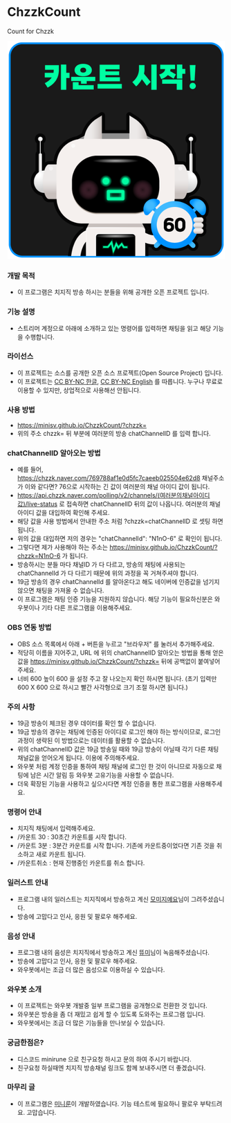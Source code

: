 # ChzzkCount
Count for Chzzk

![start](./images/countStart.png)

### 개발 목적
- 이 프로그램은 치지직 방송 하시는 분들을 위해 공개한 오픈 프로젝트 입니다.

### 기능 설명
- 스트리머 계정으로 아래에 소개하고 있는 명령어를 입력하면 채팅을 읽고 해당 기능을 수행합니다.

### 라이선스
- 이 프로젝트는 소스를 공개한 오픈 소스 프로젝트(Open Source Project) 입니다.
- 이 프로젝트는 [CC BY-NC 한글](https://creativecommons.org/licenses/by-nc/4.0/deed.ko), [CC BY-NC English](https://creativecommons.org/licenses/by-nc/4.0/) 를 따릅니다. 누구나 무료로 이용할 수 있지만, 상업적으로 사용해선 안됩니다.

### 사용 방법
- https://minisv.github.io/ChzzkCount/?chzzk=
- 위의 주소 chzzk= 뒤 부분에 여러분의 방송 chatChannelID 를 입력 합니다.

### chatChannelID 알아오는 방법
- 예를 들어, https://chzzk.naver.com/769788af1e0d5fc7caeeb025504e62d8 채널주소가 이와 같다면? 76으로 시작하는 긴 값이 여러분의 채널 아이디 값이 됩니다.
- https://api.chzzk.naver.com/polling/v2/channels/(여러분의채널아이디값)/live-status 로 접속하면 chatChannelID 뒤의 값이 나옵니다. 여러분의 채널 아이디 값을 대입하여 확인해 주세요.
- 해당 값을 사용 방법에서 안내한 주소 처럼 ?chzzk=chatChannelID 로 셋팅 하면 됩니다.
- 위의 값을 대입하면 저의 경우는 "chatChannelId": "N1nO-6" 로 확인이 됩니다.
- 그렇다면 제가 사용해야 하는 주소는 https://minisv.github.io/ChzzkCount/?chzzk=N1nO-6 가 됩니다.
- 방송하시는 분들 마다 채널ID 가 다 다르고, 방송의 채팅에 사용되는 chatChannelId 가 다 다르기 때문에 위의 과정을 꼭 거쳐주셔야 합니다.
- 19금 방송의 경우 chatChannelId 를 알아온다고 해도 네이버에 인증값을 넘기지 않으면 채팅을 가져올 수 없습니다.
- 이 프로그램은 채팅 인증 기능을 지원하지 않습니다. 해당 기능이 필요하신분은 와우봇이나 기타 다른 프로그램을 이용해주세요.

### OBS 연동 방법
- OBS 소스 목록에서 아래 + 버튼을 누르고 "브라우저" 를 눌러서 추가해주세요.
- 적당히 이름을 지어주고, URL 에 위의 chatChannelID 알아오는 방법을 통해 얻은 값을 https://minisv.github.io/ChzzkCount/?chzzk= 뒤에 공백없이 붙여넣어주세요.
- 너비 600 높이 600 을 설정 주고 잘 나오는지 확인 하시면 됩니다. (초기 입력만 600 X 600 으로 하시고 빨간 사각형으로 크기 조절 하시면 됩니다.)

### 주의 사항
- 19금 방송이 체크된 경우 데이터를 확인 할 수 없습니다.
- 19금 방송의 경우는 채팅에 인증된 아이디로 로그인 해야 하는 방식이므로, 로그인 과정이 생략된 이 방법으로는 데이터를 활용할 수 없습니다.
- 위의 chatChannelID 값은 19금 방송일 때와 19금 방송이 아닐때 각기 다른 채팅 채널값을 얻어오게 됩니다. 이용에 주의해주세요.
- 와우봇 처럼 계정 인증을 통하여 채팅 채널에 로그인 한 것이 아니므로 자동으로 채팅에 남은 시간 알림 등 와우봇 고유기능을 사용할 수 없습니다.
- 더욱 확장된 기능을 사용하고 싶으시다면 계정 인증을 통한 프로그램을 사용해주세요.

### 명령어 안내
- 치지직 채팅에서 입력해주세요.
- /카운트 30 : 30초간 카운트를 시작 합니다.
- /카운트 3분 : 3분간 카운트를 시작 합니다. 기존에 카운트중이었다면 기존 것을 취소하고 새로 카운트 됩니다.
- /카운트취소 : 현재 진행중인 카운트를 취소 합니다.

### 일러스트 안내
- 프로그램 내의 일러스트는 치지직에서 방송하고 계신 [모미지예요](https://chzzk.naver.com/5eb126cea465f411843cdc2074ebb301)님이 그려주셨습니다. 
- 방송에 고맙다고 인사, 응원 및 팔로우 해주세요.

### 음성 안내
- 프로그램 내의 음성은 치지직에서 방송하고 계신 [뜌미](https://chzzk.naver.com/016e9a8b19018ef5c83246a0343fe32e)님이 녹음해주셨습니다. 
- 방송에 고맙다고 인사, 응원 및 팔로우 해주세요.
- 와우봇에서는 조금 더 많은 음성으로 이용하실 수 있습니다.

### 와우봇 소개
- 이 프로젝트는 와우봇 개발중 일부 프로그램을 공개형으로 전환한 것 입니다.
- 와우봇은 방송을 좀 더 재밌고 쉽게 할 수 있도록 도와주는 프로그램 입니다.
- 와우봇에서는 조금 더 많은 기능들을 만나보실 수 있습니다.

### 궁금한점은?
- 디스코드 minirune 으로 친구요청 하시고 문의 하여 주시기 바랍니다.
- 친구요청 하실때엔 치지직 방송채널 링크도 함께 보내주시면 더 좋겠습니다.

### 마무리 글
- 이 프로그램은 [미니룬](https://chzzk.naver.com/769788af1e0d5fc7caeeb025504e62d8)이 개발하였습니다. 기능 테스트에 필요하니 팔로우 부탁드려요. 고맙습니다.